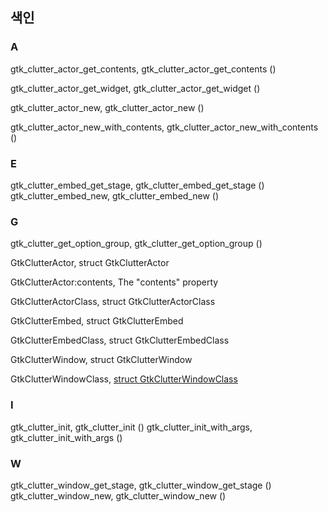 ## 색인 ##
### A ###

gtk_clutter_actor_get_contents, gtk_clutter_actor_get_contents ()

gtk_clutter_actor_get_widget, gtk_clutter_actor_get_widget ()

gtk_clutter_actor_new, gtk_clutter_actor_new ()

gtk_clutter_actor_new_with_contents, gtk_clutter_actor_new_with_contents ()

### E ###

gtk_clutter_embed_get_stage, gtk_clutter_embed_get_stage ()
gtk_clutter_embed_new, gtk_clutter_embed_new ()

### G ###

gtk_clutter_get_option_group, gtk_clutter_get_option_group ()

GtkClutterActor, struct GtkClutterActor

GtkClutterActor:contents, The "contents" property

GtkClutterActorClass, struct GtkClutterActorClass

GtkClutterEmbed, struct GtkClutterEmbed

GtkClutterEmbedClass, struct GtkClutterEmbedClass

GtkClutterWindow, struct GtkClutterWindow

GtkClutterWindowClass, [struct GtkClutterWindowClass](./chap2.markdown#gtkclutterwindowclass)

### I ###

gtk_clutter_init, gtk_clutter_init ()
gtk_clutter_init_with_args, gtk_clutter_init_with_args ()

### W ###

gtk_clutter_window_get_stage, gtk_clutter_window_get_stage ()
gtk_clutter_window_new, gtk_clutter_window_new ()


